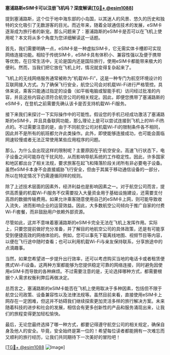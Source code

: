 **塞浦路斯eSIM卡可以注册飞机吗？深度解读[[TG💪+ @esim1088](https://t.me/s/esim1088)]**

提到塞浦路斯，这个位于地中海东部的小岛国，以其迷人的风景、悠久的历史和独特的文化吸引了无数游客的目光。而近年来，随着全球通信技术的发展，eSIM卡逐渐成为旅行者的新宠。那么问题来了：塞浦路斯的eSIM卡是否可以在飞机上使用呢？本文将从多个角度为您详细解读这一话题。

首先，我们需要明确一点，eSIM卡是一种虚拟SIM卡，它无需实体卡槽即可实现网络连接功能。相较于传统SIM卡，eSIM卡具有体积小、兼容性强以及便于携带等优势。在日常生活中，无论是国内还是国际旅行，使用eSIM卡都能带来极大的便利。然而，当我们把它放在飞机上时，情况就变得复杂起来了。

飞机上的无线网络服务通常被称为“机载Wi-Fi”，这是一种专门为航空环境设计的互联网接入方式。为了确保飞行安全，航空公司会对机载Wi-Fi进行严格管控。具体来说，乘客只能通过指定的设备（如平板电脑或智能手机）访问经过批准的内容，并且这些内容必须符合航空公司的相关规定。因此，即便您携带了塞浦路斯的eSIM卡，在登机之前需要先确认该卡是否支持机载Wi-Fi服务。

接下来我们来探讨一下实际操作中的可能性。假设您的手机已经成功激活了塞浦路斯的eSIM卡，并且具备联网功能，那么理论上是可以尝试连接到飞机上的Wi-Fi热点的。不过需要注意的是，由于不同航空公司对机载Wi-Fi的限制条件各不相同，因此并不是所有的航班都允许此类操作。此外，即使能够连接成功，也可能会面临网速较慢或者无法正常使用某些应用程序的问题。

那么，为什么会出现这样的限制呢？主要原因在于航空安全。高速飞行状态下，电子设备之间可能存在干扰风险，从而影响导航系统的工作稳定性。因此，许多国家和地区都出台了相关法规，要求旅客在起飞和降落阶段关闭所有非必要电子设备。虽然eSIM卡本身不会直接威胁飞行安全，但由于其属于移动通信设备的一部分，所以在特定情况下仍需遵循同样的规则。

除了上述技术层面的因素外，经济利益也是影响因素之一。对于航空公司而言，提供高质量的机载Wi-Fi服务不仅需要投入大量资金用于基础设施建设，还需要支付高昂的数据传输费用。如果允许乘客随意使用自己的eSIM卡上网，则可能导致收入流失，进而影响企业的运营效益。因此，大多数航空公司倾向于推广自家的付费Wi-Fi套餐，而非鼓励用户依赖外部资源。

尽管如此，这并不意味着塞浦路斯的eSIM卡完全无法在飞机上发挥作用。实际上，只要您提前做好充分准备，并了解目的地航空公司的具体政策，还是有可能享受到便捷高效的网络体验的。例如，您可以事先下载离线地图、视频节目等内容，以便在飞行途中随时查看；也可以利用机载Wi-Fi与亲友保持联系，分享旅途中的点滴趣事。

当然，如果您希望进一步提升出行效率，还可以考虑购买当地的电话卡或者租赁便携式Wi-Fi设备。这两种方案都能够为您提供稳定可靠的网络连接，同时避免因使用eSIM卡而导致的各种麻烦。不过需要注意的是，无论选择哪种方式，都需要根据个人需求权衡利弊后再做决定。

总而言之，塞浦路斯的eSIM卡能否在飞机上使用取决于多种因素，包括但不限于航空公司政策、设备兼容性以及法律法规等。虽然目前来看，直接使用eSIM卡上网存在一定困难，但这并不妨碍我们继续探索更加灵活多样的旅行解决方案。未来随着科技的进步和社会的发展，相信会有更多创新性的产品和服务涌现出来，让我们的旅程变得更加轻松愉快。

最后，无论您最终选择了哪一种方式，都要记得遵守航空公司的相关规定，确保自身及他人的安全。毕竟，安全始终是第一位的！希望每位读者都能拥有一次难忘而又顺利的旅行经历，让我们共同期待下一次美好的冒险吧！

[[TG💪+ @esim1088](https://t.me/s/esim1088) ![Image](https://i.postimg.cc/4NQfJmqS/Snipaste-2025-05-13-00-14-12.png)]
